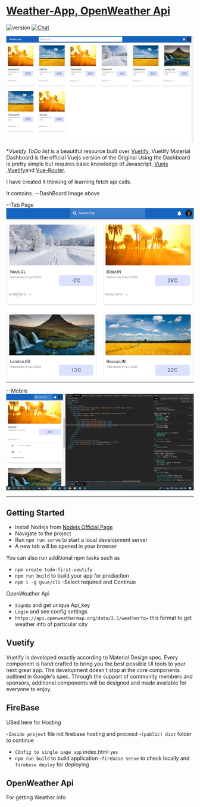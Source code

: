 # [Weather-App, OpenWeather Api](https://chiraghs.me)

![version](https://img.shields.io/badge/version-1.0-blue.svg)   [![Chat](https://img.shields.io/badge/chat-on%20instagram-7289da.svg)](https://www.instagram.com/chirag_hs_/?hl=en)

![Product Gif](/images/main.png)


**Vuetify ToDo list*  is a beautiful resource built over [Vuetify](https://vuetifyjs.com/en/), Vuetify Material Dashboard is the official Vuejs version of the Original  Using the Dashboard is pretty simple but requires basic knowledge of Javascript, [Vuejs](https://vuejs.org/v2/guide/) ,[Vuetify](https://vuetifyjs.com/)and [Vue-Router](https://router.vuejs.org/en/).

I have created it thinking of learning fetch api calls.

It contains.
--DashBoard Image above 

--Tab Page
![Product Gif](/images/tab.png)


------------------------------------------------------------

--Mobile 
![Product Gif](/images/responsive.png)


------------------------------------------------------------


## Getting Started
- Install Nodejs from [Nodejs Official Page](https://nodejs.org/en/)
- Navigate to the project
- Run `npm run serve` to start a local development server
- A new tab will be opened in your browser

You can also run additional npm tasks such as
- `npm create todo-first-veutify`
- `npm run build` to build your app for production
- `npm i -g @vue/cli`
-Select required and Continue

OpenWeather Api

- `SignUp` and get unique Api_key
- `Login` and see config settings
- `https://api.openweathermap.org/data/2.5/weather?q=` this format to get weather info of particular city

## Vuetify
Vuetify is developed exactly according to Material Design spec. Every component is hand crafted to bring you the best possible UI tools to your next great app. The development doesn't stop at the core components outlined in Google's spec. Through the support of community members and sponsors, additional components will be designed and made available for everyone to enjoy.

## FireBase
USed here for Hosting

-`Inside project` file init firebase hosting and proceed
-`(public) dist` folder to continue
- `COnfig to single page app` index.html `yes`
- `npm run build` to build application
-`firebase serve` to check locally and `firebase deploy` for deploying

## OpenWeather Api
For getting Weather info